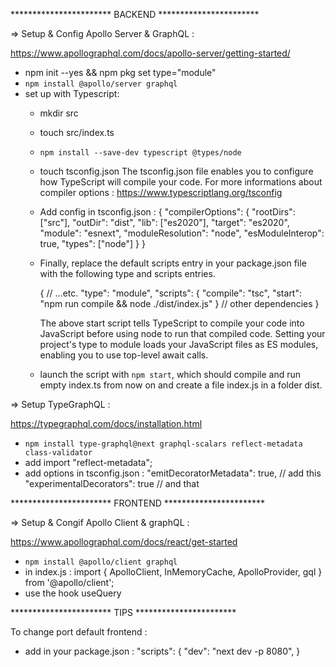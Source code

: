
*********************** BACKEND ***********************

=> Setup & Config Apollo Server & GraphQL :

   https://www.apollographql.com/docs/apollo-server/getting-started/

- npm init --yes && npm pkg set type="module"
- `npm install @apollo/server graphql`
- set up with Typescript:
   - mkdir src
   - touch src/index.ts
   - `npm install --save-dev typescript @types/node`
   - touch tsconfig.json 
      The tsconfig.json file enables you to configure how TypeScript will compile your code.
      For more informations about compiler options : 
      https://www.typescriptlang.org/tsconfig

   - Add config in tsconfig.json : 
      {
         "compilerOptions": {
            "rootDirs": ["src"],
            "outDir": "dist",
            "lib": ["es2020"],
            "target": "es2020",
            "module": "esnext",
            "moduleResolution": "node",
            "esModuleInterop": true,
            "types": ["node"]
         }
      }
   - Finally, replace the default scripts entry in your package.json file with the following type and scripts entries.

      {
         // ...etc.
         "type": "module",
         "scripts": {
            "compile": "tsc",
            "start": "npm run compile && node ./dist/index.js"
         }
         // other dependencies
      }

      The above start script tells TypeScript to compile your code into JavaScript before using node to run that compiled code. Setting your project's type to module loads your JavaScript files as ES modules, enabling you to use top-level await calls.

   - launch the script with `npm start`, which should compile and run empty index.ts from now on and create a file index.js in a folder dist.





=> Setup TypeGraphQL : 

   https://typegraphql.com/docs/installation.html

   - `npm install type-graphql@next graphql-scalars reflect-metadata class-validator`
   - add import "reflect-metadata";
   - add options in tsconfig.json :
         "emitDecoratorMetadata": true, // add this
         "experimentalDecorators": true // and that  




*********************** FRONTEND ***********************


=> Setup & Congif Apollo Client & graphQL : 
   
   https://www.apollographql.com/docs/react/get-started

   - `npm install @apollo/client graphql`
   - in index.js : 
      import { ApolloClient, InMemoryCache, ApolloProvider, gql } from '@apollo/client';
   - use the hook useQuery





*********************** TIPS ***********************

To change port default frontend :
   - add in your package.json : 
      "scripts": {
            "dev": "next dev -p 8080",
      }